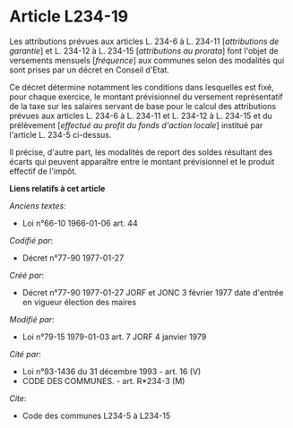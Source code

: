 # Article L234-19

Les attributions prévues aux articles L. 234-6 à L. 234-11 [*attributions de garantie*] et L. 234-12 à L. 234-15
[*attributions au prorata*] font l'objet de versements mensuels [*fréquence*] aux communes selon des modalités qui sont
prises par un décret en Conseil d'Etat. 

Ce décret détermine notamment les conditions dans lesquelles est fixé, pour chaque exercice, le montant prévisionnel du
versement représentatif de la taxe sur les salaires servant de base pour le calcul des attributions prévues aux articles L.
234-6 à L. 234-11 et L. 234-12 à L. 234-15 et du prélèvement [*effectué au profit du fonds d'action locale*] institué par
l'article L. 234-5 ci-dessus. 

Il précise, d'autre part, les modalités de report des soldes résultant des écarts qui peuvent apparaître entre le montant
prévisionnel et le produit effectif de l'impôt.

**Liens relatifs à cet article**

_Anciens textes_:

  - Loi n°66-10 1966-01-06 art. 44

_Codifié par_:

  - Décret n°77-90 1977-01-27

_Créé par_:

  - Décret n°77-90 1977-01-27 JORF et JONC 3 février 1977 date d'entrée en vigueur élection des maires

_Modifié par_:

  - Loi n°79-15 1979-01-03 art. 7 JORF 4 janvier 1979

_Cité par_:

  - Loi n°93-1436 du 31 décembre 1993 - art. 16 (V)
  - CODE DES COMMUNES. - art. R*234-3 (M)

_Cite_:

  - Code des communes L234-5 à L234-15
